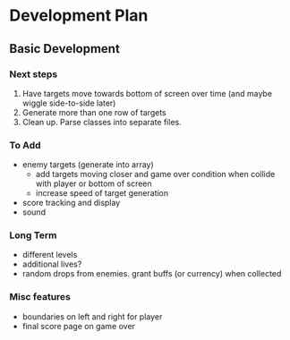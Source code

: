 # Development Plan

## Basic Development

### Next steps
1. Have targets move towards bottom of screen over time (and maybe wiggle side-to-side later)
2. Generate more than one row of targets
3. Clean up. Parse classes into separate files. 

### To Add
- enemy targets (generate into array)
  - add targets moving closer and game over condition when collide with player or bottom of screen
  - increase speed of target generation
- score tracking and display
- sound

### Long Term
- different levels
- additional lives?
- random drops from enemies. grant buffs (or currency) when collected

### Misc features

- boundaries on left and right for player
- final score page on game over